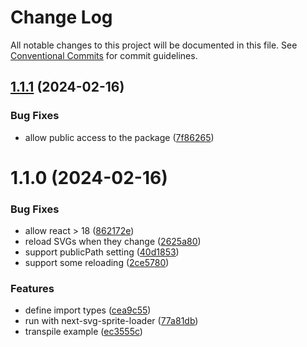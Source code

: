 # Change Log

All notable changes to this project will be documented in this file.
See [Conventional Commits](https://conventionalcommits.org) for commit guidelines.

## [1.1.1](https://github.com/just-paja/svg-sprites/compare/v1.1.0...v1.1.1) (2024-02-16)


### Bug Fixes

* allow public access to the package ([7f86265](https://github.com/just-paja/svg-sprites/commit/7f86265681f5272ff3c395a1ae196a841715af0b))





# 1.1.0 (2024-02-16)


### Bug Fixes

* allow react > 18 ([862172e](https://github.com/just-paja/svg-sprites/commit/862172e3807f43196a51ddb0a40bd3caa6c39444))
* reload SVGs when they change ([2625a80](https://github.com/just-paja/svg-sprites/commit/2625a808622ab2138b0871b4fb76ef88c83a2d73))
* support publicPath setting ([40d1853](https://github.com/just-paja/svg-sprites/commit/40d1853fcef784531f81d40956ce30086235c3a9))
* support some reloading ([2ce5780](https://github.com/just-paja/svg-sprites/commit/2ce57801ee252d15466d147342d9006df95cada3))


### Features

* define import types ([cea9c55](https://github.com/just-paja/svg-sprites/commit/cea9c55e431d1fc14aeedb9019311c8d3d71cb46))
* run with next-svg-sprite-loader ([77a81db](https://github.com/just-paja/svg-sprites/commit/77a81db20ac6bc242856fb3ab509032246777566))
* transpile example ([ec3555c](https://github.com/just-paja/svg-sprites/commit/ec3555c4ac63bf95a75c8088d9e3beb1b217e941))
